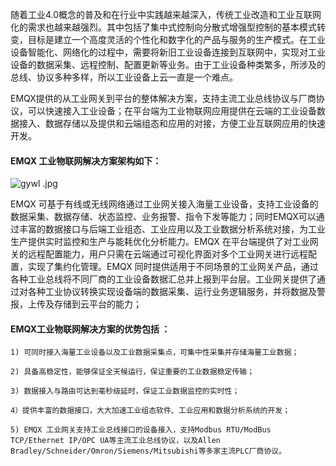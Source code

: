 随着工业4.0概念的普及和在行业中实践越来越深入，传统工业改造和工业互联网化的需求也越来越强烈。其中包括了集中式控制向分散式增强型控制的基本模式转变，目标是建立一个高度灵活的个性化和数字化的产品与服务的生产模式。在工业设备智能化、网络化的过程中，需要将新旧工业设备连接到互联网中，实现对工业设备的数据采集、远程控制、配置更新等业务。由于工业设备种类繁多，所涉及的总线、协议多种多样，所以工业设备上云一直是一个难点。

EMQX提供的从工业网关到平台的整体解决方案，支持主流工业总线协议与厂商协议，可以快速接入工业设备；在平台端为工业物联网应用提供在云端的工业设备数据接入、数据存储以及提供和云端组态和应用的对接，方便工业互联网应用的快速开发。

#### EMQX 工业物联网解决方案架构如下：
![gywl .jpg](https://static.emqx.net/images/93725c35a022278a5b982a2293699f2b.jpg)

EMQX 可基于有线或无线网络通过工业网关接入海量工业设备，支持工业设备的数据采集、数据存储、状态监控、业务报警、指令下发等能力；同时EMQX可以通过丰富的数据接口与后端工业组态、工业应用以及工业数据分析系统对接，为工业生产提供实时监控和生产与能耗优化分析能力。EMQX 在平台端提供了对工业网关的远程配置能力，用户只需在云端通过可视化界面对多个工业网关进行远程配置，实现了集约化管理。EMQX 同时提供适用于不同场景的工业网关产品，通过各种工业总线将不同厂商的工业设备数据汇总并上报到平台层。工业网关提供了通过对各种工业协议转换实现设备端的数据采集、运行业务逻辑服务，并将数据及警报，上传及存储到云平台的能力；

#### EMQX工业物联网解决方案的优势包括 ：

```
1) 可同时接入海量工业设备以及工业数据采集点，可集中性采集并存储海量工业数据；

2) 具备高稳定性，能够保证全天候运行，保证重要的工业数据稳定传输；

3) 数据接入与路由可达到毫秒级延时，保证工业数据监控的实时性；

4）提供丰富的数据接口，大大加速工业组态软件、工业应用和数据分析系统的开发；

5) EMQX 工业网关支持工业总线接口的设备接入，支持Modbus RTU/ModBus TCP/Ethernet IP/OPC UA等主流工业总线协议，以及Allen Bradley/Schneider/Omron/Siemens/Mitsubishi等多家主流PLC厂商协议。
```
